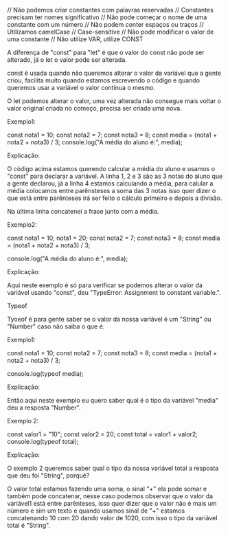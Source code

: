 // Não podemos criar constantes com palavras reservadas
// Constantes precisam ter nomes significativo
// Não pode começar o nome de uma constante com um número
// Não podem conter espaços ou traços
// Utilizamos camelCase
// Case-sensitive
// Não pode modificar o valor de uma constante
// Não utilize VAR, utilize CONST

A diferença de "const" para "let" é que o valor do const não pode
ser alterado, já o let o valor pode ser alterada.

const é usada quando não queremos alterar o valor da variável que a gente
criou, facilita muito quando estamos escrevendo o código e quando queremos
usar a variável o valor continua o mesmo.

O let podemos alterar o valor, uma vez alterada não consegue mais voltar
o valor original criada no começo, precisa ser criada uma nova.

Exemplo1:

const nota1 = 10;
const nota2 = 7;
const nota3 = 8;
const media = (nota1 + nota2 + nota3) / 3;
console.log("A média do aluno é:", media);

Explicação:

O código acima estamos querendo calcular a média do aluno e usamos o "const" para declarar a variável.
A linha 1, 2 e 3 são as 3 notas do aluno que a gente declarou, já a linha 4 estamos calculando a média,
para calular a média colocamos entre parênsteses a soma das 3 notas isso quer dizer o que está entre
parênteses irá ser feito o cálculo primeiro e depois a divisão.

Na última linha concatenei a frase junto com a média.

Exemplo2:

const nota1 = 10;
nota1 = 20;
const nota2 = 7;
const nota3 = 8;
const media = (nota1 + nota2 + nota3) / 3;

console.log("A média do aluno é:", media);

Explicação:

Aqui neste exemplo é só para verificar se podemos alterar o valor da variável usando "const",
deu "TypeError: Assignment to constant variable.".

Typeof

Tyoeof é para gente saber se o valor da nossa variável é um "String" ou "Number" caso não saiba
o que é.

Exemplo1:

const nota1 = 10;
const nota2 = 7;
const nota3 = 8;
const media = (nota1 + nota2 + nota3) / 3;

console.log(typeof media);

Explicação:

Então aqui neste exemplo eu quero saber qual é o tipo da variável "media" deu
a resposta "Number".

Exemplo 2:

const valor1 = "10";
const valor2 = 20;
const total = valor1 + valor2;
console.log(typeof total);

Explicação:

O exemplo 2 queremos saber qual o tipo da nossa variável total a resposta
que deu foi "String", porquê?

O valor total estamos fazendo uma soma, o sinal "+" ela pode somar e também
pode concatenar, nesse caso podemos observar que o valor da variável1 está
entre parênteses, isso quer dizer que o valor não é mais um número e sim um texto
e quando usamos sinal de "+" estamos concatenando 10 com 20 dando valor de 1020,
com isso o tipo da variável total é "String".
